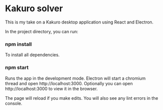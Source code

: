 # Kakuro solver

This is my take on a Kakuro desktop application using React and Electron.

In the project directory, you can run:

### npm install

To install all dependencies.

### npm start

Runs the app in the development mode.
Electron will start a chromium thread and open http://localhost:3000.
Optionally you can open http://localhost:3000 to view it in the browser.

The page will reload if you make edits.
You will also see any lint errors in the console.
